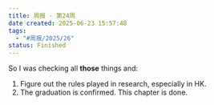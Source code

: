 ```yaml
---
title: 周报 - 第24周
date created: 2025-06-23 15:57:48
tags:
  - "#周报/2025/26"
status: Finished
---
```


So I was checking all **those** things and:

1. Figure out the rules played in research, especially in HK.
2. The graduation is confirmed. This chapter is done.
